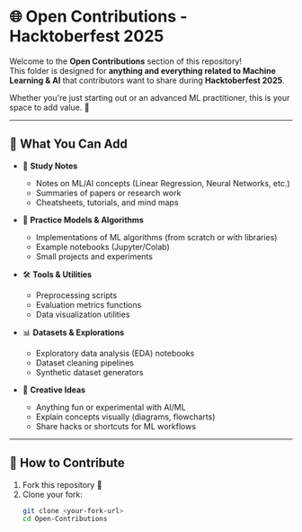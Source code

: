 # 🌐 Open Contributions - Hacktoberfest 2025

Welcome to the **Open Contributions** section of this repository!  
This folder is designed for **anything and everything related to Machine Learning & AI** that contributors want to share during **Hacktoberfest 2025**.  

Whether you're just starting out or an advanced ML practitioner, this is your space to add value. 🚀

---

## 📂 What You Can Add

- 📘 **Study Notes**  
  - Notes on ML/AI concepts (Linear Regression, Neural Networks, etc.)  
  - Summaries of papers or research work  
  - Cheatsheets, tutorials, and mind maps  

- 🤖 **Practice Models & Algorithms**  
  - Implementations of ML algorithms (from scratch or with libraries)  
  - Example notebooks (Jupyter/Colab)  
  - Small projects and experiments  

- 🛠 **Tools & Utilities**  
  - Preprocessing scripts  
  - Evaluation metrics functions  
  - Data visualization utilities  

- 📊 **Datasets & Explorations**  
  - Exploratory data analysis (EDA) notebooks  
  - Dataset cleaning pipelines  
  - Synthetic dataset generators  

- 🎨 **Creative Ideas**  
  - Anything fun or experimental with AI/ML  
  - Explain concepts visually (diagrams, flowcharts)  
  - Share hacks or shortcuts for ML workflows  

---

## 🚀 How to Contribute

1. Fork this repository 🍴  
2. Clone your fork:  
   ```bash
   git clone <your-fork-url>
   cd Open-Contributions
